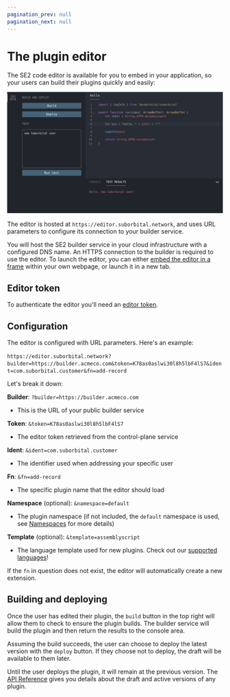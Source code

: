 ```yaml
---
pagination_prev: null
pagination_next: null
---
```


# The plugin editor

The SE2 code editor is available for you to embed in your application, so your users can build their plugins quickly and easily:

![SE2 editor containing a 'Hello' plugin](../../assets/editor-screen.png)

The editor is hosted at `https://editor.suborbital.network`, and uses URL parameters to configure its connection to your builder service.

You will host the SE2 builder service in your cloud infrastructure with a configured DNS name. An HTTPS connection to the builder is required to use the editor.
To launch the editor, you can either [embed the editor in a frame](https://developer.mozilla.org/en-US/docs/Web/HTML/Element/iframe) within your own webpage, or launch it in a new tab.

## Editor token

To authenticate the editor you'll need an [editor token](../../quickstart#obtain-an-editor-token).

## Configuration

The editor is configured with URL parameters. Here's an example:

`https://editor.suborbital.network?builder=https://builder.acmeco.com&token=K78as0aslwi30l8h5lbF4lS7&ident=com.suborbital.customer&fn=add-record`

Let's break it down:

**Builder**: `?builder=https://builder.acmeco.com`

* This is the URL of your public builder service

**Token**: `&token=K78as0aslwi30l8h5lbF4lS7`

* The editor token retrieved from the control-plane service

**Ident**: `&ident=com.suborbital.customer`

* The identifier used when addressing your specific user

**Fn**: `&fn=add-record`

* The specific plugin name that the editor should load

**Namespace** (optional): `&namespace=default`

* The plugin namespace (if not included, the `default` namespace is used, see [Namespaces](docs/se2/customizing-plugins/namespaces.md) for more details)

**Template** (optional): `&template=assemblyscript`

* The language template used for new plugins. Check out our [supported languages](../../reference/language-support.md)!

If the `fn` in question does not exist, the editor will automatically create a new extension.

## Building and deploying

Once the user has edited their plugin, the `build` button in the top right will allow them to check to ensure the plugin builds. The builder service will build the plugin and then return the results to the console area.

Assuming the build succeeds, the user can choose to deploy the latest version with the `deploy` button. If they choose not to deploy, the draft will be available to them later.

Until the user deploys the plugin, it will remain at the previous version. The [API Reference](https://reference.suborbital.dev/) gives you details about the draft and active versions of any plugin.
